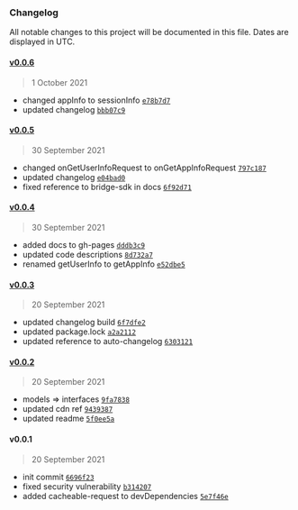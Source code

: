 ### Changelog

All notable changes to this project will be documented in this file. Dates are displayed in UTC.

#### [v0.0.6](https://github.com/arrowhealth/bridge-sdk/compare/v0.0.5...v0.0.6)

> 1 October 2021

- changed appInfo to sessionInfo [`e78b7d7`](https://github.com/arrowhealth/bridge-sdk/commit/e78b7d7b019c96899440845608299c8645f16b8a)
- updated changelog [`bbb07c9`](https://github.com/arrowhealth/bridge-sdk/commit/bbb07c98a92dbc49db72a02d2a5c0f5893df38d0)

#### [v0.0.5](https://github.com/arrowhealth/bridge-sdk/compare/v0.0.4...v0.0.5)

> 30 September 2021

- changed onGetUserInfoRequest to onGetAppInfoRequest [`797c187`](https://github.com/arrowhealth/bridge-sdk/commit/797c187afe29e2ad7dc4a322c3d0a8b98f97ff6c)
- updated changelog [`e04bad0`](https://github.com/arrowhealth/bridge-sdk/commit/e04bad05194caf18ede681d06c3d8b33583ec9e5)
- fixed reference to bridge-sdk in docs [`6f92d71`](https://github.com/arrowhealth/bridge-sdk/commit/6f92d71e7f2654e798c9828fe0a8d4e8789f5256)

#### [v0.0.4](https://github.com/arrowhealth/bridge-sdk/compare/v0.0.3...v0.0.4)

> 30 September 2021

- added docs to gh-pages [`dddb3c9`](https://github.com/arrowhealth/bridge-sdk/commit/dddb3c93b64527f9532a860bb770fe4df54d0d84)
- updated code descriptions [`8d732a7`](https://github.com/arrowhealth/bridge-sdk/commit/8d732a7490b6c0bf788944bf3d187504754e0200)
- renamed getUserInfo to getAppInfo [`e52dbe5`](https://github.com/arrowhealth/bridge-sdk/commit/e52dbe57eb3b38f3aa02e5e9479e808ba5dc7e68)

#### [v0.0.3](https://github.com/arrowhealth/bridge-sdk/compare/v0.0.2...v0.0.3)

> 20 September 2021

- updated changelog build [`6f7dfe2`](https://github.com/arrowhealth/bridge-sdk/commit/6f7dfe252aece53a7e1775d29da17b11e018f435)
- updated package.lock [`a2a2112`](https://github.com/arrowhealth/bridge-sdk/commit/a2a21122da679cf2647b13b3d93648e53fe75aa8)
- updated reference to auto-changelog [`6303121`](https://github.com/arrowhealth/bridge-sdk/commit/6303121bf0ce207fe1bdc1257d201d787e9907d9)

#### [v0.0.2](https://github.com/arrowhealth/bridge-sdk/compare/v0.0.1...v0.0.2)

> 20 September 2021

- models =&gt; interfaces [`9fa7838`](https://github.com/arrowhealth/bridge-sdk/commit/9fa7838e1b918f20bb31f9c69e1b6f959b77ad33)
- updated cdn ref [`9439387`](https://github.com/arrowhealth/bridge-sdk/commit/94393878e2653cdef9dfb758bf87e4fc11e2edc6)
- updated readme [`5f0ee5a`](https://github.com/arrowhealth/bridge-sdk/commit/5f0ee5ac062b973df88ae2a32732c91492e3043d)

#### v0.0.1

> 20 September 2021

- init commit [`6696f23`](https://github.com/arrowhealth/bridge-sdk/commit/6696f23aa46a699f58b47d4874ee13b21980b597)
- fixed security vulnerability [`b314207`](https://github.com/arrowhealth/bridge-sdk/commit/b314207d20ff85a167f53f272f7de48fc116626b)
- added cacheable-request to devDependencies [`5e7f46e`](https://github.com/arrowhealth/bridge-sdk/commit/5e7f46e9fa9044bbe898f067498c5ffe50d1e0dc)
